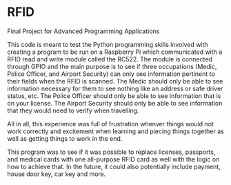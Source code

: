 # RFID
Final Project for Advanced Programming Applications

This code is meant to test the Python programming skills involved with creating a program to be run on a Raspberry Pi which communicated with a RFID read and write module called the RC522.
The module is connected through GPIO and the main purpose is to see if three occupations (Medic, Police Officer, and Airport Security) can only see information pertinent to their fields when the RFID is scanned.
The Medic should only be able to see information necessary for them to see nothing like an address or safe driver status, etc.
The Police Officer should only be able to see information that is on your license.
The Airport Security should only be able to see information that they would need to verify when travelling.

All in all, this experience was full of frustration whenver things would not work correctly and excitement when learning and piecing things together as well as getting things to work in the end.

This program was to see if it was possible to replace licenses, passports, and medical cards with one all-purpose RFID card as well with the logic on how to achieve that. In the future, it could also potentially include payment, house door key, car key and more.

